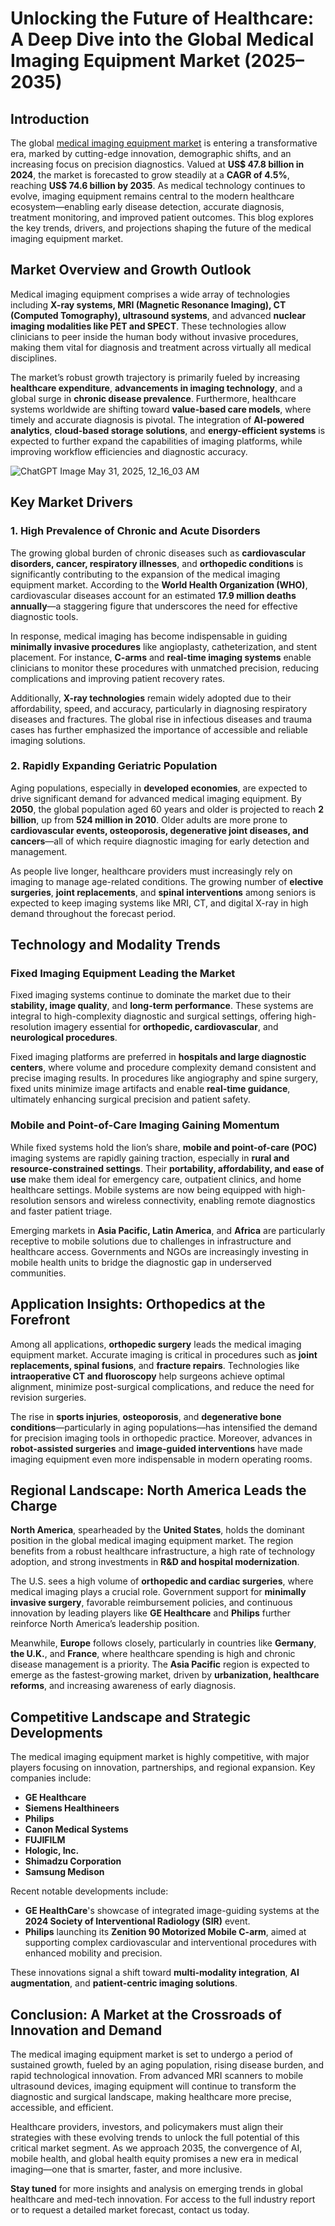 
# Unlocking the Future of Healthcare: A Deep Dive into the Global Medical Imaging Equipment Market (2025–2035)

## Introduction

The global [medical imaging equipment market](https://www.transparencymarketresearch.com/medical-imaging-equipment-market-report.html) is entering a transformative era, marked by cutting-edge innovation, demographic shifts, and an increasing focus on precision diagnostics. Valued at **US$ 47.8 billion in 2024**, the market is forecasted to grow steadily at a **CAGR of 4.5%**, reaching **US$ 74.6 billion by 2035**. As medical technology continues to evolve, imaging equipment remains central to the modern healthcare ecosystem—enabling early disease detection, accurate diagnosis, treatment monitoring, and improved patient outcomes. This blog explores the key trends, drivers, and projections shaping the future of the medical imaging equipment market.

## Market Overview and Growth Outlook

Medical imaging equipment comprises a wide array of technologies including **X-ray systems, MRI (Magnetic Resonance Imaging), CT (Computed Tomography), ultrasound systems**, and advanced **nuclear imaging modalities like PET and SPECT**. These technologies allow clinicians to peer inside the human body without invasive procedures, making them vital for diagnosis and treatment across virtually all medical disciplines.

The market’s robust growth trajectory is primarily fueled by increasing **healthcare expenditure**, **advancements in imaging technology**, and a global surge in **chronic disease prevalence**. Furthermore, healthcare systems worldwide are shifting toward **value-based care models**, where timely and accurate diagnosis is pivotal. The integration of **AI-powered analytics**, **cloud-based storage solutions**, and **energy-efficient systems** is expected to further expand the capabilities of imaging platforms, while improving workflow efficiencies and diagnostic accuracy.

![ChatGPT Image May 31, 2025, 12_16_03 AM](https://github.com/user-attachments/assets/b2a56e62-8e90-4b27-87f1-7ffbb312b4f8)

## Key Market Drivers

### 1. High Prevalence of Chronic and Acute Disorders

The growing global burden of chronic diseases such as **cardiovascular disorders, cancer, respiratory illnesses**, and **orthopedic conditions** is significantly contributing to the expansion of the medical imaging equipment market. According to the **World Health Organization (WHO)**, cardiovascular diseases account for an estimated **17.9 million deaths annually**—a staggering figure that underscores the need for effective diagnostic tools.

In response, medical imaging has become indispensable in guiding **minimally invasive procedures** like angioplasty, catheterization, and stent placement. For instance, **C-arms** and **real-time imaging systems** enable clinicians to monitor these procedures with unmatched precision, reducing complications and improving patient recovery rates.

Additionally, **X-ray technologies** remain widely adopted due to their affordability, speed, and accuracy, particularly in diagnosing respiratory diseases and fractures. The global rise in infectious diseases and trauma cases has further emphasized the importance of accessible and reliable imaging solutions.

### 2. Rapidly Expanding Geriatric Population

Aging populations, especially in **developed economies**, are expected to drive significant demand for advanced medical imaging equipment. By **2050**, the global population aged 60 years and older is projected to reach **2 billion**, up from **524 million in 2010**. Older adults are more prone to **cardiovascular events, osteoporosis, degenerative joint diseases, and cancers**—all of which require diagnostic imaging for early detection and management.

As people live longer, healthcare providers must increasingly rely on imaging to manage age-related conditions. The growing number of **elective surgeries**, **joint replacements**, and **spinal interventions** among seniors is expected to keep imaging systems like MRI, CT, and digital X-ray in high demand throughout the forecast period.

## Technology and Modality Trends

### Fixed Imaging Equipment Leading the Market

Fixed imaging systems continue to dominate the market due to their **stability, image quality**, and **long-term performance**. These systems are integral to high-complexity diagnostic and surgical settings, offering high-resolution imagery essential for **orthopedic, cardiovascular**, and **neurological procedures**.

Fixed imaging platforms are preferred in **hospitals and large diagnostic centers**, where volume and procedure complexity demand consistent and precise imaging results. In procedures like angiography and spine surgery, fixed units minimize image artifacts and enable **real-time guidance**, ultimately enhancing surgical precision and patient safety.

### Mobile and Point-of-Care Imaging Gaining Momentum

While fixed systems hold the lion’s share, **mobile and point-of-care (POC)** imaging systems are rapidly gaining traction, especially in **rural and resource-constrained settings**. Their **portability, affordability, and ease of use** make them ideal for emergency care, outpatient clinics, and home healthcare settings. Mobile systems are now being equipped with high-resolution sensors and wireless connectivity, enabling remote diagnostics and faster patient triage.

Emerging markets in **Asia Pacific, Latin America**, and **Africa** are particularly receptive to mobile solutions due to challenges in infrastructure and healthcare access. Governments and NGOs are increasingly investing in mobile health units to bridge the diagnostic gap in underserved communities.

## Application Insights: Orthopedics at the Forefront

Among all applications, **orthopedic surgery** leads the medical imaging equipment market. Accurate imaging is critical in procedures such as **joint replacements, spinal fusions**, and **fracture repairs**. Technologies like **intraoperative CT and fluoroscopy** help surgeons achieve optimal alignment, minimize post-surgical complications, and reduce the need for revision surgeries.

The rise in **sports injuries**, **osteoporosis**, and **degenerative bone conditions**—particularly in aging populations—has intensified the demand for precision imaging tools in orthopedic practice. Moreover, advances in **robot-assisted surgeries** and **image-guided interventions** have made imaging equipment even more indispensable in modern operating rooms.

## Regional Landscape: North America Leads the Charge

**North America**, spearheaded by the **United States**, holds the dominant position in the global medical imaging equipment market. The region benefits from a robust healthcare infrastructure, a high rate of technology adoption, and strong investments in **R&D and hospital modernization**.

The U.S. sees a high volume of **orthopedic and cardiac surgeries**, where medical imaging plays a crucial role. Government support for **minimally invasive surgery**, favorable reimbursement policies, and continuous innovation by leading players like **GE Healthcare** and **Philips** further reinforce North America’s leadership position.

Meanwhile, **Europe** follows closely, particularly in countries like **Germany**, **the U.K.**, and **France**, where healthcare spending is high and chronic disease management is a priority. The **Asia Pacific** region is expected to emerge as the fastest-growing market, driven by **urbanization, healthcare reforms**, and increasing awareness of early diagnosis.

## Competitive Landscape and Strategic Developments

The medical imaging equipment market is highly competitive, with major players focusing on innovation, partnerships, and regional expansion. Key companies include:

- **GE Healthcare**
- **Siemens Healthineers**
- **Philips**
- **Canon Medical Systems**
- **FUJIFILM**
- **Hologic, Inc.**
- **Shimadzu Corporation**
- **Samsung Medison**

Recent notable developments include:

- **GE HealthCare**'s showcase of integrated image-guiding systems at the **2024 Society of Interventional Radiology (SIR)** event.
- **Philips** launching its **Zenition 90 Motorized Mobile C-arm**, aimed at supporting complex cardiovascular and interventional procedures with enhanced mobility and precision.

These innovations signal a shift toward **multi-modality integration**, **AI augmentation**, and **patient-centric imaging solutions**.

## Conclusion: A Market at the Crossroads of Innovation and Demand

The medical imaging equipment market is set to undergo a period of sustained growth, fueled by an aging population, rising disease burden, and rapid technological innovation. From advanced MRI scanners to mobile ultrasound devices, imaging equipment will continue to transform the diagnostic and surgical landscape, making healthcare more precise, accessible, and efficient.

Healthcare providers, investors, and policymakers must align their strategies with these evolving trends to unlock the full potential of this critical market segment. As we approach 2035, the convergence of AI, mobile health, and global health equity promises a new era in medical imaging—one that is smarter, faster, and more inclusive.

**Stay tuned** for more insights and analysis on emerging trends in global healthcare and med-tech innovation. For access to the full industry report or to request a detailed market forecast, contact us today.
